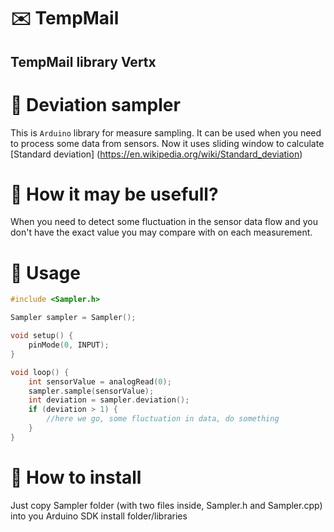 # :envelope: TempMail

## TempMail library Vertx


# :mushroom: Deviation sampler
This is `Arduino` library for measure sampling. It can be used when you need to process some data from sensors.
Now it uses sliding window to calculate [Standard deviation] (https://en.wikipedia.org/wiki/Standard_deviation) 

# :mushroom: How it may be usefull?
When you need to detect some fluctuation in the sensor data flow and you don't have the exact value you may compare with 
on each measurement.

# :mushroom: Usage
```c++
#include <Sampler.h>

Sampler sampler = Sampler();

void setup() {
    pinMode(0, INPUT);
}

void loop() {
    int sensorValue = analogRead(0);
    sampler.sample(sensorValue);
    int deviation = sampler.deviation();
    if (deviation > 1) {
        //here we go, some fluctuation in data, do something
    }
}
```

# :mushroom: How to install
Just copy Sampler folder (with two files inside, Sampler.h and Sampler.cpp) into you Arduino SDK install folder/libraries